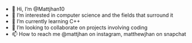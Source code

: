 - 👋 Hi, I’m @Mattjhan10
- 👀 I’m interested in computer science and the fields that surround it 
- 🌱 I’m currently learning C++ 
- 💞️ I’m looking to collaborate on projects involving coding 
- 📫 How to reach me @mattjhan on instagram, matthewjhan on snapchat 

<!---
Mattjhan10/Mattjhan10 is a ✨ special ✨ repository because its `README.md` (this file) appears on your GitHub profile.
You can click the Preview link to take a look at your changes.
--->
